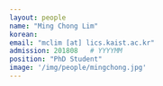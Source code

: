 ```yaml
---
layout: people
name: "Ming Chong Lim"
korean: 
email: "mclim [at] lics.kaist.ac.kr"
admission: 201808   # YYYYMM
position: "PhD Student"
image: '/img/people/mingchong.jpg'
---
```

